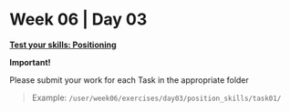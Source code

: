 # Week 06 | Day 03

  [**Test your skills: Positioning**](https://developer.mozilla.org/en-US/docs/Learn/CSS/CSS_layout/Position_skills)

  **Important!**

  Please submit your work for each Task in the appropriate folder

  > Example: `/user/week06/exercises/day03/position_skills/task01/` 